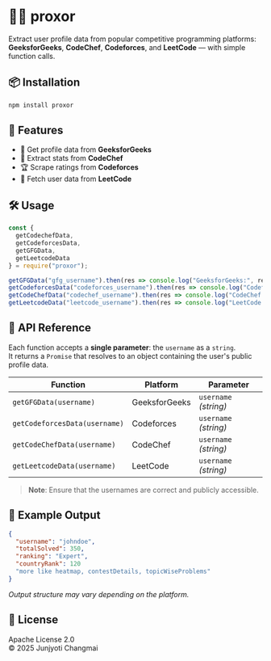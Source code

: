# 👨‍💻 proxor

Extract user profile data from popular competitive programming platforms:  
**GeeksforGeeks**, **CodeChef**, **Codeforces**, and **LeetCode** — with simple function calls.

## 📦 Installation

```bash
npm install proxor
```

## 🚀 Features

- 📘 Get profile data from **GeeksforGeeks**
- 🍛 Extract stats from **CodeChef**
- 🏆 Scrape ratings from **Codeforces**
- 🧠 Fetch user data from **LeetCode**

## 🛠️ Usage

```javascript
const {
  getCodechefData,
  getCodeforcesData,
  getGFGData,
  getLeetcodeData
} = require("proxor");

getGFGData("gfg_username").then(res => console.log("GeeksforGeeks:", res));
getCodeforcesData("codeforces_username").then(res => console.log("Codeforces:", res));
getCodeChefData("codechef_username").then(res => console.log("CodeChef:", res));
getLeetcodeData("leetcode_username").then(res => console.log("LeetCode:", res));
```

## 📘 API Reference

Each function accepts a **single parameter**: the `username` as a `string`.  
It returns a `Promise` that resolves to an object containing the user's public profile data.

| Function                  | Platform       | Parameter           |
|---------------------------|----------------|---------------------|
| `getGFGData(username)`        | GeeksforGeeks   | `username` *(string)* |
| `getCodeforcesData(username)` | Codeforces      | `username` *(string)* |
| `getCodeChefData(username)`   | CodeChef        | `username` *(string)* |
| `getLeetcodeData(username)`   | LeetCode        | `username` *(string)* |

> **Note**: Ensure that the usernames are correct and publicly accessible.

## 📌 Example Output

```json
{
  "username": "johndoe",
  "totalSolved": 350,
  "ranking": "Expert",
  "countryRank": 120
  "more like heatmap, contestDetails, topicWiseProblems"
}
```

*Output structure may vary depending on the platform.*

## 🧾 License

Apache License 2.0  
© 2025 Junjyoti Changmai
